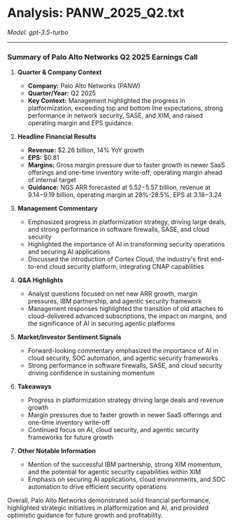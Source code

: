 # Analysis: PANW_2025_Q2.txt

*Model: gpt-3.5-turbo*

---

### Summary of Palo Alto Networks Q2 2025 Earnings Call

1. **Quarter & Company Context**
   - **Company:** Palo Alto Networks (PANW)
   - **Quarter/Year:** Q2 2025
   - **Key Context:** Management highlighted the progress in platformization, exceeding top and bottom line expectations, strong performance in network security, SASE, and XIM, and raised operating margin and EPS guidance.

2. **Headline Financial Results**
   - **Revenue:** $2.26 billion, 14% YoY growth
   - **EPS:** $0.81
   - **Margins:** Gross margin pressure due to faster growth in newer SaaS offerings and one-time inventory write-off; operating margin ahead of internal target
   - **Guidance:** NGS ARR forecasted at $5.52-$5.57 billion, revenue at $9.14-$9.19 billion, operating margin at 28%-28.5%, EPS at $3.18-$3.24

3. **Management Commentary**
   - Emphasized progress in platformization strategy, driving large deals, and strong performance in software firewalls, SASE, and cloud security
   - Highlighted the importance of AI in transforming security operations and securing AI applications
   - Discussed the introduction of Cortex Cloud, the industry's first end-to-end cloud security platform, integrating CNAP capabilities

4. **Q&A Highlights**
   - Analyst questions focused on net new ARR growth, margin pressures, IBM partnership, and agentic security framework
   - Management responses highlighted the transition of old attaches to cloud-delivered advanced subscriptions, the impact on margins, and the significance of AI in securing agentic platforms

5. **Market/Investor Sentiment Signals**
   - Forward-looking commentary emphasized the importance of AI in cloud security, SOC automation, and agentic security frameworks
   - Strong performance in software firewalls, SASE, and cloud security driving confidence in sustaining momentum

6. **Takeaways**
   - Progress in platformization strategy driving large deals and revenue growth
   - Margin pressures due to faster growth in newer SaaS offerings and one-time inventory write-off
   - Continued focus on AI, cloud security, and agentic security frameworks for future growth

7. **Other Notable Information**
   - Mention of the successful IBM partnership, strong XIM momentum, and the potential for agentic security capabilities within XIM
   - Emphasis on securing AI applications, cloud environments, and SOC automation to drive efficient security operations

Overall, Palo Alto Networks demonstrated solid financial performance, highlighted strategic initiatives in platformization and AI, and provided optimistic guidance for future growth and profitability.